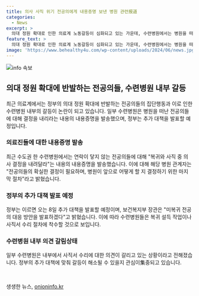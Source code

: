 ```yaml
---
title: 의사 사직 위기 전공의에게 내용증명 보낸 병원 관련报道
categories:
  - News
excerpt: >
  의대 정원 확대로 인한 의료계 노동갈등이 심화되고 있는 가운데, 수련병원에서는 병원을 떠난 전공의들에게 복귀 또는 사직 결정을 내리라는 내용증명을 발송했다. 이에 정부는 사직서 수리 금지 명령 등을 철회한 상황이지만, 병원과 전공의들은 아직 움직임을 보이지 않고 있으며, 추가 대책 발표가 예정돼 있다. 보건복지부는 현장 의견을 종합해 7월 초 미복귀 전공의 대응 방안을 발표할 예정이다. 이에 따라 수련병원은 전공의들의 복귀 설득 작업이나 사직서 수리에 착수할 것으로 보인다.
feature_text: >
  의대 정원 확대로 인한 의료계 노동갈등이 심화되고 있는 가운데, 수련병원에서는 병원을 떠난 전공의들에게 복귀 또는 사직 결정을 내리라는 내용증명을 발송했다. 이에 정부는 사직서 수리 금지 명령 등을 철회한 상황이지만, 병원과 전공의들은 아직 움직임을 보이지 않고 있으며, 추가 대책 발표가 예정돼 있다. 보건복지부는 현장 의견을 종합해 7월 초 미복귀 전공의 대응 방안을 발표할 예정이다. 이에 따라 수련병원은 전공의들의 복귀 설득 작업이나 사직서 수리에 착수할 것으로 보인다.
image: 'https://www.behealthy4u.com/wp-content/uploads/2024/06/news.jpg'
---
```


<p><img src="https://www.behealthy4u.com/wp-content/uploads/2024/06/news.jpg" alt="info 속보" /></p>

<h2 data-ke-size="size26">의대 정원 확대에 반발하는 전공의들, 수련병원 내부 갈등</h2>

<p data-ke-size="size16">최근 의료계에서는 정부의 의대 정원 확대에 반발하는 전공의들의 집단행동과 이로 인한 수련병원 내부의 갈등이 논란이 되고 있습니다. 일부 수련병원은 병원을 떠난 전공의들에 대해 결정을 내리라는 내용의 내용증명을 발송했으며, 정부는 추가 대책을 발표할 예정입니다.</p>

<h3 data-ke-size="size24">의료진들에 대한 내용증명 발송</h3>

<p data-ke-size="size16">최근 수도권 한 수련병원에서는 연락이 닿지 않는 전공의들에 대해 "복귀와 사직 중 의사 결정을 내려달라"는 내용의 내용증명을 발송했습니다. 이에 대해 해당 병원 관계자는 "전공의들의 확실한 결정이 필요하며, 병원이 앞으로 어떻게 할 지 결정하기 위한 마지막 절차"라고 밝혔습니다.</p>

<h3 data-ke-size="size24">정부의 추가 대책 발표 예정</h3>

<p data-ke-size="size16">정부는 이르면 오는 8일 추가 대책을 발표할 예정이며, 보건복지부 장관은 "미복귀 전공의 대응 방안을 발표하겠다"고 밝혔습니다. 이에 따라 수련병원들은 복귀 설득 작업이나 사직서 수리 절차에 착수할 것으로 보입니다.</p>

<h3 data-ke-size="size24">수련병원 내부 의견 갈림상태</h3>

<p data-ke-size="size16">일부 수련병원은 내부에서 사직서 수리에 대한 의견이 갈리고 있는 상황이라고 전해졌습니다. 정부의 추가 대책에 맞춰 갈등이 해소될 수 있을지 관심이集중되고 있습니다.</p>

<p data-ke-size="size16">&nbsp;</p>
생생한 뉴스, <a href="https://onioninfo.kr" rel="dofollow">onioninfo.kr</a>


